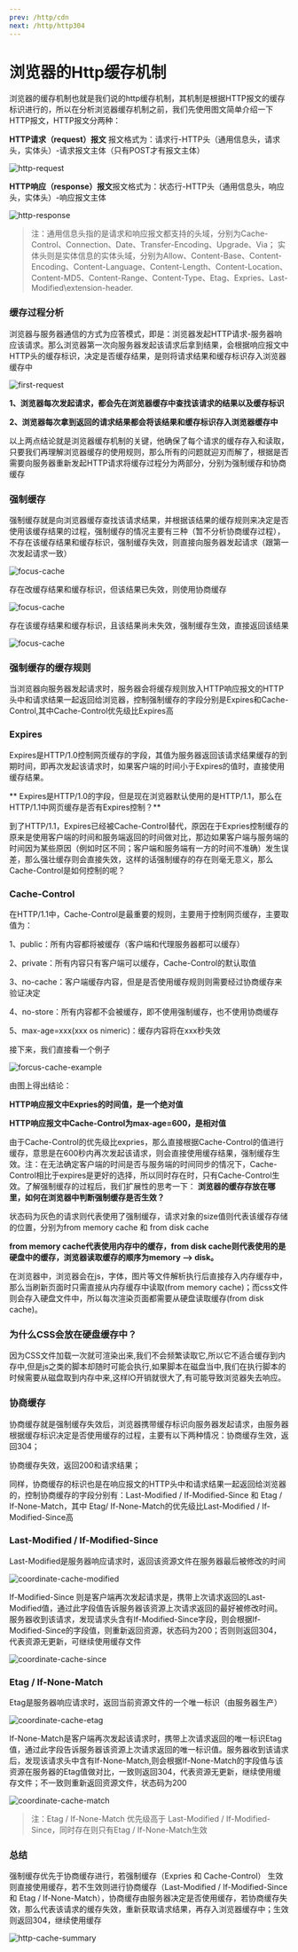 ```yaml
---
prev: /http/cdn
next: /http/http304
---
```


# 浏览器的Http缓存机制

浏览器的缓存机制也就是我们说的http缓存机制，其机制是根据HTTP报文的缓存标识进行的，所以在分析浏览器缓存机制之前，我们先使用图文简单介绍一下HTTP报文，HTTP报文分两种：

**HTTP请求（request）报文**
报文格式为：请求行-HTTP头（通用信息头，请求头，实体头）-请求报文主体（只有POST才有报文主体）

![http-request](../images/http/http-request.png)

**HTTP响应（response）报文**报文格式为：状态行-HTTP头（通用信息头，响应头，实体头）-响应报文主体

![http-response](../images/http/http-response.png)

> 注：通用信息头指的是请求和响应报文都支持的头域，分别为Cache-Control、Connection、Date、Transfer-Encoding、Upgrade、Via； 实体头则是实体信息的实体头域，分别为Allow、Content-Base、Content-Encoding、Content-Language、Content-Length、Content-Location、Content-MD5、Content-Range、Content-Type、Etag、Expries、Last-Modified\extension-header.


### 缓存过程分析

浏览器与服务器通信的方式为应答模式，即是：浏览器发起HTTP请求-服务器响应该请求。那么浏览器第一次向服务器发起该请求后拿到结果，会根据响应报文中HTTP头的缓存标识，决定是否缓存结果，是则将请求结果和缓存标识存入浏览器缓存中

![first-request](../images/http/first-request.png)

**1、浏览器每次发起请求，都会先在浏览器缓存中查找该请求的结果以及缓存标识**

**2、浏览器每次拿到返回的请求结果都会将该结果和缓存标识存入浏览器缓存中**

以上两点结论就是浏览器缓存机制的关键，他确保了每个请求的缓存存入和读取，只要我们再理解浏览器缓存的使用规则，那么所有的问题就迎刃而解了，根据是否需要向服务器重新发起HTTP请求将缓存过程分为两部分，分别为强制缓存和协商缓存

### 强制缓存
强制缓存就是向浏览器缓存查找该请求结果，并根据该结果的缓存规则来决定是否使用该缓存结果的过程，强制缓存的情况主要有三种（暂不分析协商缓存过程），不存在该缓存结果和缓存标识，强制缓存失效，则直接向服务器发起请求（跟第一次发起请求一致）

![focus-cache](../images/http/focus-cache.png)

存在改缓存结果和缓存标识，但该结果已失效，则使用协商缓存

![focus-cache](../images/http/focus-cache-fail.png)

存在该缓存结果和缓存标识，且该结果尚未失效，强制缓存生效，直接返回该结果

![focus-cache](../images/http/focus-cache-success.png)

### 强制缓存的缓存规则
当浏览器向服务器发起请求时，服务器会将缓存规则放入HTTP响应报文的HTTP头中和请求结果一起返回给浏览器，控制强制缓存的字段分别是Expires和Cache-Control,其中Cache-Control优先级比Expires高

### Expires
Expires是HTTP/1.0控制网页缓存的字段，其值为服务器返回该请求结果缓存的到期时间，即再次发起该请求时，如果客户端的时间小于Expires的值时，直接使用缓存结果。

** Expires是HTTP/1.0的字段，但是现在浏览器默认使用的是HTTP/1.1，那么在HTTP/1.1中网页缓存是否有Expires控制？**

到了HTTP/1.1，Expires已经被Cache-Control替代，原因在于Expries控制缓存的原来是使用客户端的时间和服务端返回的时间做对比，那边如果客户端与服务端的时间因为某些原因（例如时区不同；客户端和服务端有一方的时间不准确）发生误差，那么强壮缓存则会直接失效，这样的话强制缓存的存在则毫无意义，那么Cache-Control是如何控制的呢？

### Cache-Control
在HTTP/1.1中，Cache-Control是最重要的规则，主要用于控制网页缓存，主要取值为：

1、public：所有内容都将被缓存（客户端和代理服务器都可以缓存）

2、private：所有内容只有客户端可以缓存，Cache-Control的默认取值

3、no-cache：客户端缓存内容，但是是否使用缓存规则则需要经过协商缓存来验证决定

4、no-store：所有内容都不会被缓存，即不使用强制缓存，也不使用协商缓存

5、max-age=xxx(xxx os nimeric)：缓存内容将在xxx秒失效

接下来，我们直接看一个例子

![forcus-cache-example](../images/http/forcus-cache-example.png)

由图上得出结论：

**HTTP响应报文中Expries的时间值，是一个绝对值**

**HTTP响应报文中Cache-Control为max-age=600，是相对值**

由于Cache-Control的优先级比expries，那么直接根据Cache-Control的值进行缓存，意思是在600秒内再次发起该请求，则会直接使用缓存结果，强制缓存生效。注：在无法确定客户端的时间是否与服务端的时间同步的情况下，Cache-Control相比于expires是更好的选择，所以同时存在时，只有Cache-Control生效。了解强制缓存的过程后，我们扩展性的思考一下：
**浏览器的缓存存放在哪里，如何在浏览器中判断强制缓存是否生效？**


状态码为灰色的请求则代表使用了强制缓存，请求对象的size值则代表该缓存存储的位置，分别为from memory cache 和 from disk cache

**from memory cache代表使用内存中的缓存，from disk cache则代表使用的是硬盘中的缓存，浏览器读取缓存的顺序为memory –> disk。**

在浏览器中，浏览器会在js，字体，图片等文件解析执行后直接存入内存缓存中，那么当刷新页面时只需直接从内存缓存中读取(from memory cache)；而css文件则会存入硬盘文件中，所以每次渲染页面都需要从硬盘读取缓存(from disk cache)。

### 为什么CSS会放在硬盘缓存中？
因为CSS文件加载一次就可渲染出来,我们不会频繁读取它,所以它不适合缓存到内存中,但是js之类的脚本却随时可能会执行,如果脚本在磁盘当中,我们在执行脚本的时候需要从磁盘取到内存中来,这样IO开销就很大了,有可能导致浏览器失去响应。


### 协商缓存

协商缓存就是强制缓存失效后，浏览器携带缓存标识向服务器发起请求，由服务器根据缓存标识决定是否使用缓存的过程，主要有以下两种情况：协商缓存生效，返回304；


协商缓存失效，返回200和请求结果；


同样，协商缓存的标识也是在响应报文的HTTP头中和请求结果一起返回给浏览器的，控制协商缓存的字段分别有：Last-Modified / If-Modified-Since 和 Etag / If-None-Match，其中 Etag/ If-None-Match的优先级比Last-Modified / If-Modified-Since高


### Last-Modified / If-Modified-Since
Last-Modified是服务器响应请求时，返回该资源文件在服务器最后被修改的时间

![coordinate-cache-modified](../images/http/coordinate-cache-modified.png)

If-Modified-Since 则是客户端再次发起请求是，携带上次请求返回的Last-Modified值，通过此字段值告诉服务器该资源上次请求返回的最好被修改时间。服务器收到该请求，发现请求头含有If-Modified-Since字段，则会根据If-Modified-Since的字段值，则重新返回资源，状态码为200；否则则返回304，代表资源无更新，可继续使用缓存文件

![coordinate-cache-since](../images/http/coordinate-cache-since.png)

### Etag / If-None-Match
Etag是服务器响应请求时，返回当前资源文件的一个唯一标识（由服务器生产）

![coordinate-cache-etag](../images/http/coordinate-cache-etag.png)

If-None-Match是客户端再次发起该请求时，携带上次请求返回的唯一标识Etag值，通过此字段告诉服务器该资源上次请求返回的唯一标识值。服务器收到该请求后，发现该请求头中含有If-None-Match,则会根据If-None-Match的字段值与该资源在服务器的Etag值做对比，一致则返回304，代表资源无更新，继续使用缓存文件；不一致则重新返回资源文件，状态码为200


![coordinate-cache-match](../images/http/coordinate-cache-match.png)

> 注：Etag / If-None-Match 优先级高于 Last-Modified / If-Modified-Since，同时存在则只有Etag / If-None-Match生效

### 总结

强制缓存优先于协商缓存进行，若强制缓存（Expries 和 Cache-Control） 生效则直接使用缓存，若不生效则进行协商缓存（Last-Modified / If-Modified-Since 和 Etag / If-None-Match），协商缓存由服务器决定是否使用缓存，若协商缓存失效，那么代表该请求的缓存失效，重新获取请求结果，再存入浏览器缓存中；生效则返回304，继续使用缓存


![http-cache-summary](../images/http/http-cache-summary.png)









